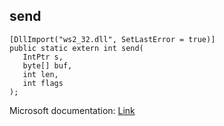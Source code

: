 ## send

```
[DllImport("ws2_32.dll", SetLastError = true)]
public static extern int send(
   IntPtr s,
   byte[] buf,
   int len,
   int flags
);
```

Microsoft documentation: [Link](https://learn.microsoft.com/en-us/windows/win32/api/winsock2/nf-winsock2-send)
